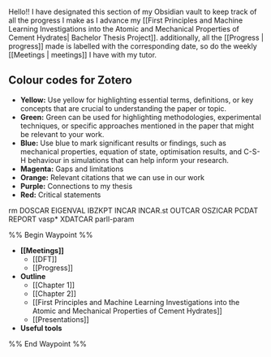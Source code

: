 Hello!! I have designated this section of my Obsidian vault to keep track of all the progress I make as I advance my [[First Principles and Machine Learning Investigations into the Atomic and Mechanical Properties of Cement Hydrates| Bachelor Thesis Project]].  additionally, all the [[Progress | progress]] made is labelled with the corresponding date, so do the weekly [[Meetings | meetings]] I have with my tutor. 

## Colour codes for Zotero 
- **Yellow:** Use yellow for highlighting essential terms, definitions, or key concepts that are crucial to understanding the paper or topic.
- **Green:** Green can be used for highlighting methodologies, experimental techniques, or specific approaches mentioned in the paper that might be relevant to your work.
- **Blue:** Use blue to mark significant results or findings, such as mechanical properties, equation of state, optimisation results, and C-S-H behaviour in simulations that can help inform your research.
- **Magenta:** Gaps and limitations
- **Orange:** Relevant citations that we can use in our work
- **Purple:** Connections to my thesis 
- **Red:** Critical statements 


rm DOSCAR EIGENVAL IBZKPT INCAR INCAR.st OUTCAR OSZICAR PCDAT REPORT vasp* XDATCAR parll-param

%% Begin Waypoint %%
- **[[Meetings]]**
	- [[DFT]]
	- [[Progress]]
- **Outline**
	- [[Chapter 1]]
	- [[Chapter 2]]
	- [[First Principles and Machine Learning Investigations into the Atomic and Mechanical Properties of Cement Hydrates]]
	- [[Presentations]]
- **Useful tools**

%% End Waypoint %%
